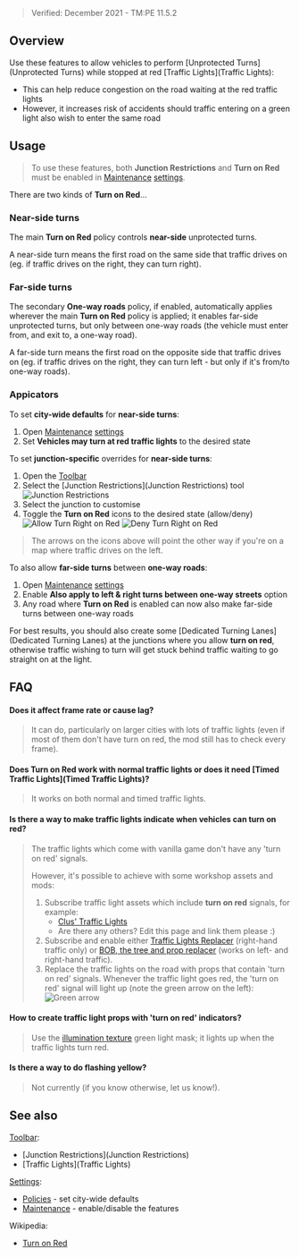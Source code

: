 > Verified: December 2021 - TM:PE 11.5.2

## Overview

Use these features to allow vehicles to perform [Unprotected Turns](Unprotected Turns) while stopped at red [Traffic Lights](Traffic Lights):

* This can help reduce congestion on the road waiting at the red traffic lights
* However, it increases risk of accidents should traffic entering on a green light also wish to enter the same road

## Usage

> To use these features, both **Junction Restrictions** and **Turn on Red** must be enabled in [Maintenance](Maintenance) [settings](settings).

There are two kinds of **Turn on Red**...

### Near-side turns

The main **Turn on Red** policy controls **near-side** unprotected turns.

A near-side turn means the first road on the same side that traffic drives on (eg. if traffic drives on the right, they can turn right).

### Far-side turns

The secondary **One-way roads** policy, if enabled, automatically applies wherever the main **Turn on Red** policy is applied; it enables far-side unprotected turns, but only between one-way roads (the vehicle must enter from, and exit to, a one-way road).

A far-side turn means the first road on the opposite side that traffic drives on (eg. if traffic drives on the right, they can turn left - but only if it's from/to one-way roads).

### Appicators

To set **city-wide defaults** for **near-side turns**:

1. Open [Maintenance](Maintenance) [settings](settings)
2. Set **Vehicles may turn at red traffic lights** to the desired state

To set **junction-specific** overrides for **near-side turns**:

1. Open the [Toolbar](Toolbar)
2. Select the [Junction Restrictions](Junction Restrictions) tool  
![Junction Restrictions](https://imgur.com/KDDmUbj.png)
4. Select the junction to customise
3. Toggle the **Turn on Red** icons to the desired state (allow/deny)  
![Allow Turn Right on Red](https://imgur.com/GYo4GqF.png) ![Deny Turn Right on Red](https://imgur.com/BxJDYLT.png)

> The arrows on the icons above will point the other way if you're on a map where traffic drives on the left.

To also allow **far-side turns** between **one-way roads**:

1. Open [Maintenance](Maintenance) [settings](settings)
2. Enable **Also apply to left & right turns between one-way streets** option
3. Any road where **Turn on Red** is enabled can now also make far-side turns between one-way roads

For best results, you should also create some [Dedicated Turning Lanes](Dedicated Turning Lanes) at the junctions where you allow **turn on red**, otherwise traffic wishing to turn will get stuck behind traffic waiting to go straight on at the light.

## FAQ

#### Does it affect frame rate or cause lag?
> It can do, particularly on larger cities with lots of traffic lights (even if most of them don't have turn on red, the mod still has to check every frame).

#### Does **Turn on Red** work with normal traffic lights or does it need [Timed Traffic Lights](Timed Traffic Lights)?
> It works on both normal and timed traffic lights.

#### Is there a way to make traffic lights indicate when vehicles can turn on red?
> The traffic lights which come with vanilla game don't have any 'turn on red' signals.
>  
> However, it's possible to achieve with some workshop assets and mods:
> 1. Subscribe traffic light assets which include **turn on red** signals, for example:
>    * [Clus' Traffic Lights](https://steamcommunity.com/sharedfiles/filedetails/?id=2032407437)
>    * Are there any others? Edit this page and link them please :)
> 2. Subscribe and enable either [Traffic Lights Replacer](https://steamcommunity.com/linkfilter/?url=https://tlr.cgameworld.com/documentation/pack-creation/) (right-hand traffic only) or [BOB, the tree and prop replacer](https://steamcommunity.com/sharedfiles/filedetails/?id=2197863850&searchtext=bob) (works on left- and right-hand traffic).
> 3. Replace the traffic lights on the road with props that contain 'turn on red' signals. Whenever the traffic light goes red, the 'turn on red' signal will light up (note the green arrow on the left):  
>    ![Green arrow](https://user-images.githubusercontent.com/1386719/146990432-42a43c61-c355-49f8-ac0a-fc9d90175fc3.png)

#### How to create traffic light props with 'turn on red' indicators?
> Use the [illumination texture](https://tlr.cgameworld.com/documentation/pack-creation/#how-to-make-traffic-light-props) green light mask; it lights up when the traffic lights turn red.

#### Is there a way to do flashing yellow?
> Not currently (if you know otherwise, let us know!).

## See also

[Toolbar](Toolbar):

* [Junction Restrictions](Junction Restrictions)
* [Traffic Lights](Traffic Lights)

[Settings](Settings):

* [Policies](Policies) - set city-wide defaults
* [Maintenance](Maintenance) - enable/disable the features

Wikipedia:

* [Turn on Red](https://en.wikipedia.org/wiki/Turn_on_red)